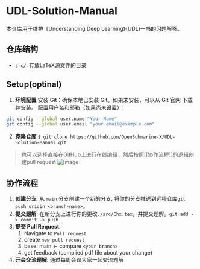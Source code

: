 # UDL-Solution-Manual

本仓库用于维护《Understanding Deep Learning》(UDL)一书的习题解答。

## 仓库结构

- `src/`: 存放LaTeX源文件的目录

## Setup(optinal)
1. **环境配置**
  安装 Git：确保本地已安装 Git。如果未安装，可以从 Git 官网 下载并安装。
  配置用户名和邮箱（如果尚未设置）：
  ```bash
  git config --global user.name "Your Name"
  git config --global user.email "your.email@example.com"
  ```
2. **克隆仓库** `$ git clone https://github.com/OpenSubmarine-X/UDL-Solution-Manual.git`
> 也可以选择直接在GitHub上进行在线编辑，然后按照[[协作流程]]的逻辑创建pull request
![image](https://github.com/user-attachments/assets/7a081b0e-4790-462b-853b-0834d8b05803)

   
## 协作流程
1. **创建分支**: 从 `main` 分支创建一个新的分支, 将你的分支推送到远程仓库`git push origin <branch-name>`。
2. **提交题解**: 在新分支上进行你的更改`./src/Chx.tex`，并提交题解。`git add -> commit -> push`
3. **提交 Pull Request**:
   1. Navigate to `Pull request`
   2. create `new pull request`
   3. base: main <- compare `<your branch>`
   4. get feedback (complied pdf file about your change)
4. **开会交流题解**: 通过每周会议大家一起交流题解 
